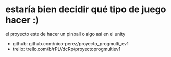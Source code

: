 # estaría bien decidir qué tipo de juego hacer :)
el proyecto este de hacer un pinball o algo asi en el unity

* github: github.com/nico-perez/proyecto_progmulti_ev1
* trello: trello.com/b/rPLVdcRp/proyectoprogmultiev1
